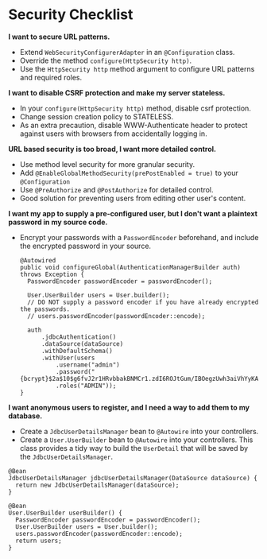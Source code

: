 # Security Checklist

**I want to secure URL patterns.**

* Extend `WebSecurityConfigurerAdapter` in an `@Configuration` class.
* Override the method `configure(HttpSecurity http)`.
* Use the `HttpSecurity http` method argument to configure URL patterns and
  required roles.

**I want to disable CSRF protection and make my server stateless.**

* In your `configure(HttpSecurity http)` method, disable csrf protection.
* Change session creation policy to STATELESS.
* As an extra precaution, disable WWW-Authenticate header to protect against
  users with browsers from accidentally logging in.

**URL based security is too broad, I want more detailed control.**

* Use method level security for more granular security.
* Add `@EnableGlobalMethodSecurity(prePostEnabled = true)` to your `@Configuration`
* Use `@PreAuthorize` and `@PostAuthorize` for detailed control.
* Good solution for preventing users from editing other user's content.

**I want my app to supply a pre-configured user, but I don't want a plaintext
password in my source code.**

* Encrypt your passwords with a `PasswordEncoder` beforehand, and include the
  encrypted password in your source.
  ```
  @Autowired
  public void configureGlobal(AuthenticationManagerBuilder auth) throws Exception {
    PasswordEncoder passwordEncoder = passwordEncoder();

    User.UserBuilder users = User.builder();
    // DO NOT supply a password encoder if you have already encrypted the passwords.
    // users.passwordEncoder(passwordEncoder::encode);

    auth
        .jdbcAuthentication()
        .dataSource(dataSource)
        .withDefaultSchema()
        .withUser(users
            .username("admin")
            .password("{bcrypt}$2a$10$g6fvJ2r1HRvbbakBNMCr1.zdI6ROJtGum/IBOegzUwh3aiVhYyKA2")
            .roles("ADMIN"));
  }
  ```

**I want anonymous users to register, and I need a way to add them to my database.**

* Create a `JdbcUserDetailsManager` bean to `@Autowire` into your controllers.
* Create a `User.UserBuilder` bean to `@Autowire` into your controllers. This
  class provides a tidy way to build the `UserDetail` that will be saved by
  the `JdbcUserDetailsManager`.

```
@Bean
JdbcUserDetailsManager jdbcUserDetailsManager(DataSource dataSource) {
  return new JdbcUserDetailsManager(dataSource);
}

@Bean
User.UserBuilder userBuilder() {
  PasswordEncoder passwordEncoder = passwordEncoder();
  User.UserBuilder users = User.builder();
  users.passwordEncoder(passwordEncoder::encode);
  return users;
}
```
